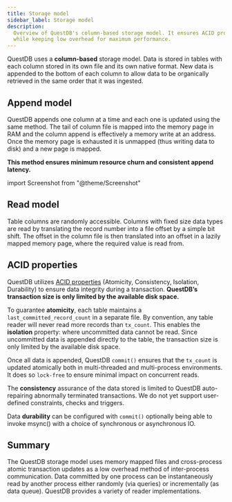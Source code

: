 ```yaml
---
title: Storage model
sidebar_label: Storage model
description:
  Overview of QuestDB's column-based storage model. It ensures ACID properties
  while keeping low overhead for maximum performance.
---
```


QuestDB uses a **column-based** storage model. Data is stored in tables with
each column stored in its own file and its own native format. New data is
appended to the bottom of each column to allow data to be organically retrieved
in the same order that it was ingested.

## Append model

QuestDB appends one column at a time and each one is updated using the same
method. The tail of column file is mapped into the memory page in RAM and the
column append is effectively a memory write at an address. Once the memory page
is exhausted it is unmapped (thus writing data to disk) and a new page is
mapped.

**This method ensures minimum resource churn and consistent append latency.**

import Screenshot from "@theme/Screenshot"

<Screenshot
  alt="Architecture of the file storing a column"
  src="/img/docs/concepts/columnRead.svg"
/>

## Read model

Table columns are randomly accessible. Columns with fixed size data types are
read by translating the record number into a file offset by a simple bit shift.
The offset in the column file is then translated into an offset in a lazily
mapped memory page, where the required value is read from.

<Screenshot
  alt="Diagram showing how the data from a column file is mapped to the memory"
  src="/img/docs/concepts/columnUpdate.svg"
/>

## ACID properties

QuestDB utilizes
[ACID properties](<https://en.wikipedia.org/wiki/Atomicity_(database_systems)>)
(Atomicity, Consistency, Isolation, Durability) to ensure data integrity during
a transaction. **QuestDB’s transaction size is only limited by the available
disk space.**

To guarantee **atomicity**, each table maintains a `last_committed_record_count`
in a separate file. By convention, any table reader will never read more records
than `tx_count`. This enables the **isolation** property: where uncommitted data
cannot be read. Since uncommitted data is appended directly to the table, the
transaction size is only limited by the available disk space.

Once all data is appended, QuestDB `commit()` ensures that the `tx_count` is
updated atomically both in multi-threaded and multi-process environments. It
does so `lock-free` to ensure minimal impact on concurrent reads.

The **consistency** assurance of the data stored is limited to QuestDB
auto-repairing abnormally terminated transactions. We do not yet support
user-defined constraints, checks and triggers.

Data **durability** can be configured with `commit()` optionally being able to
invoke msync() with a choice of synchronous or asynchronous IO.

<Screenshot
  alt="Diagram of a commit across several column files"
  src="/img/docs/concepts/commitModel.svg"
/>

## Summary

The QuestDB storage model uses memory mapped files and cross-process atomic
transaction updates as a low overhead method of inter-process communication.
Data committed by one process can be instantaneously read by another process
either randomly (via queries) or incrementally (as data queue). QuestDB provides
a variety of reader implementations.

<Screenshot
  alt="Architecture of the storage model with column files, readers/writers and the mapped memory"
  src="/img/docs/concepts/storageSummarized.svg"
/>

<span />
